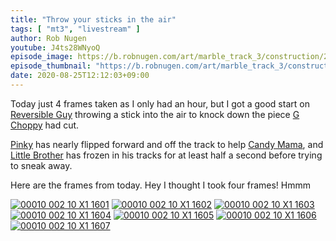 ```yaml
---
title: "Throw your sticks in the air"
tags: [ "mt3", "livestream" ]
author: Rob Nugen
youtube: J4ts28WNyoQ
episode_image: https://b.robnugen.com/art/marble_track_3/construction/2020/2020_aug_25_tossing_sticks.jpg
episode_thumbnail: "https://b.robnugen.com/art/marble_track_3/construction/2020/thumbs/2020_aug_25_tossing_sticks.jpg"
date: 2020-08-25T12:12:03+09:00
---
```


Today just 4 frames taken as I only had an hour, but I got a good
start on [Reversible Guy](/workers/reversible/) throwing a stick into the air to knock down the piece [G Choppy](/workers/g_choppy/)
had cut.

[Pinky](/workers/pinky/) has nearly flipped forward and off the track to help [Candy Mama](/workers/candy_mama/), and [Little Brother](/workers/lil_brother/) has frozen in his tracks for at least half a second before
trying to sneak away.

Here are the frames from today.  Hey I thought I took four frames!  Hmmm

[![00010 002 10 X1 1601](//b.robnugen.com/art/marble_track_3/frames/2020/thumbs/00010_002_10_X1_1601.jpg)](//b.robnugen.com/art/marble_track_3/frames/2020/00010_002_10_X1_1601.jpg)
[![00010 002 10 X1 1602](//b.robnugen.com/art/marble_track_3/frames/2020/thumbs/00010_002_10_X1_1602.jpg)](//b.robnugen.com/art/marble_track_3/frames/2020/00010_002_10_X1_1602.jpg)
[![00010 002 10 X1 1603](//b.robnugen.com/art/marble_track_3/frames/2020/thumbs/00010_002_10_X1_1603.jpg)](//b.robnugen.com/art/marble_track_3/frames/2020/00010_002_10_X1_1603.jpg)
[![00010 002 10 X1 1604](//b.robnugen.com/art/marble_track_3/frames/2020/thumbs/00010_002_10_X1_1604.jpg)](//b.robnugen.com/art/marble_track_3/frames/2020/00010_002_10_X1_1604.jpg)
[![00010 002 10 X1 1605](//b.robnugen.com/art/marble_track_3/frames/2020/thumbs/00010_002_10_X1_1605.jpg)](//b.robnugen.com/art/marble_track_3/frames/2020/00010_002_10_X1_1605.jpg)
[![00010 002 10 X1 1606](//b.robnugen.com/art/marble_track_3/frames/2020/thumbs/00010_002_10_X1_1606.jpg)](//b.robnugen.com/art/marble_track_3/frames/2020/00010_002_10_X1_1606.jpg)
[![00010 002 10 X1 1607](//b.robnugen.com/art/marble_track_3/frames/2020/thumbs/00010_002_10_X1_1607.jpg)](//b.robnugen.com/art/marble_track_3/frames/2020/00010_002_10_X1_1607.jpg)
